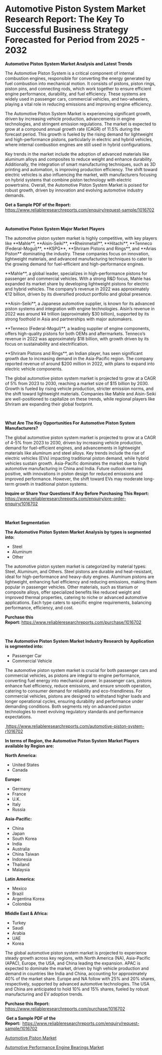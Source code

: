 <p><h1>Automotive Piston System Market Research Report: The Key To Successful Business Strategy Forecasted for Period from 2025 - 2032</h1></p><p><strong>Automotive Piston System Market Analysis and Latest Trends</strong></p>
<p><p>The Automotive Piston System is a critical component of internal combustion engines, responsible for converting the energy generated by fuel combustion into mechanical motion. It consists of pistons, piston rings, piston pins, and connecting rods, which work together to ensure efficient engine performance, durability, and fuel efficiency. These systems are widely used in passenger cars, commercial vehicles, and two-wheelers, playing a vital role in reducing emissions and improving engine efficiency.</p><p>The Automotive Piston System Market is experiencing significant growth, driven by increasing vehicle production, advancements in engine technologies, and stringent emission regulations. The market is expected to grow at a compound annual growth rate (CAGR) of 11.5% during the forecast period. This growth is fueled by the rising demand for lightweight and high-performance pistons, particularly in electric and hybrid vehicles, where internal combustion engines are still used in hybrid configurations.</p><p>Key trends in the market include the adoption of advanced materials like aluminum alloys and composites to reduce weight and enhance durability. Additionally, the integration of smart manufacturing techniques, such as 3D printing and automation, is improving production efficiency. The shift toward electric vehicles is also influencing the market, with manufacturers focusing on hybrid systems that combine piston technology with electric powertrains. Overall, the Automotive Piston System Market is poised for robust growth, driven by innovation and evolving automotive industry demands.</p></p>
<p><strong>Get a Sample PDF of the Report:&nbsp;</strong> <a href="https://www.reliableresearchreports.com/enquiry/request-sample/1016702?utm_campaign=41&utm_medium=2&utm_source=Github&utm_content=ia&utm_term=22012025&utm_id=automotive-piston-system">https://www.reliableresearchreports.com/enquiry/request-sample/1016702</a></p>
<p>&nbsp;</p>
<p><strong>Automotive Piston System Major Market Players</strong></p>
<p><p>The automotive piston system market is highly competitive, with key players like **Mahle**, **Aisin-Seiki**, **Rheinmetall**, **Hitachi**, **Tenneco (Federal-Mogul)**, **KSPG**, **Shriram Pistons and Rings**, and **Arias Piston** dominating the industry. These companies focus on innovation, lightweight materials, and advanced manufacturing techniques to cater to the growing demand for fuel-efficient and high-performance engines.</p><p>**Mahle**, a global leader, specializes in high-performance pistons for passenger and commercial vehicles. With a strong R&D focus, Mahle has expanded its market share by developing lightweight pistons for electric and hybrid vehicles. The company’s revenue in 2022 was approximately €12 billion, driven by its diversified product portfolio and global presence.</p><p>**Aisin-Seiki**, a Japanese automotive supplier, is known for its advanced piston systems and integration with engine technologies. Aisin’s revenue in 2022 was around ¥4 trillion (approximately $30 billion), supported by its strong foothold in Asia and partnerships with major automakers.</p><p>**Tenneco (Federal-Mogul)**, a leading supplier of engine components, offers high-quality pistons for both OEMs and aftermarkets. Tenneco’s revenue in 2022 was approximately $18 billion, with growth driven by its focus on sustainability and electrification.</p><p>**Shriram Pistons and Rings**, an Indian player, has seen significant growth due to increasing demand in the Asia-Pacific region. The company reported revenue of around $200 million in 2022, with plans to expand into electric vehicle components.</p><p>The global automotive piston system market is projected to grow at a CAGR of 5% from 2023 to 2030, reaching a market size of $15 billion by 2030. Growth is fueled by rising vehicle production, stricter emission norms, and the shift toward lightweight materials. Companies like Mahle and Aisin-Seiki are well-positioned to capitalize on these trends, while regional players like Shriram are expanding their global footprint.</p></p>
<p>&nbsp;</p>
<p><strong>What Are The Key Opportunities For Automotive Piston System Manufacturers?</strong></p>
<p><p>The global automotive piston system market is projected to grow at a CAGR of 4-5% from 2023 to 2030, driven by increasing vehicle production, demand for fuel-efficient engines, and advancements in lightweight materials like aluminum and steel alloys. Key trends include the rise of electric vehicles (EVs) impacting traditional piston demand, while hybrid vehicles sustain growth. Asia-Pacific dominates the market due to high automotive manufacturing in China and India. Future outlook remains positive, with innovations in piston design for reduced emissions and improved performance. However, the shift toward EVs may moderate long-term growth in traditional piston systems.</p></p>
<p><strong>Inquire or Share Your Questions If Any Before Purchasing This Report:</strong> <a href="https://www.reliableresearchreports.com/enquiry/pre-order-enquiry/1016702?utm_campaign=41&utm_medium=2&utm_source=Github&utm_content=ia&utm_term=22012025&utm_id=automotive-piston-system">https://www.reliableresearchreports.com/enquiry/pre-order-enquiry/1016702</a></p>
<p>&nbsp;</p>
<p><strong>Market Segmentation</strong></p>
<p><strong>The Automotive Piston System Market Analysis by types is segmented into:</strong></p>
<p><ul><li>Steel</li><li>Aluminum</li><li>Other</li></ul></p>
<p><p>The automotive piston system market is categorized by material types: Steel, Aluminum, and Others. Steel pistons are durable and heat-resistant, ideal for high-performance and heavy-duty engines. Aluminum pistons are lightweight, enhancing fuel efficiency and reducing emissions, making them popular in passenger vehicles. Other materials, such as titanium or composite alloys, offer specialized benefits like reduced weight and improved thermal properties, catering to niche or advanced automotive applications. Each type caters to specific engine requirements, balancing performance, efficiency, and cost.</p></p>
<p><strong>Purchase this Report:&nbsp;</strong><a href="https://www.reliableresearchreports.com/purchase/1016702?utm_campaign=41&utm_medium=2&utm_source=Github&utm_content=ia&utm_term=22012025&utm_id=automotive-piston-system">https://www.reliableresearchreports.com/purchase/1016702</a></p>
<p>&nbsp;</p>
<p><strong>The Automotive Piston System Market Industry Research by Application is segmented into:</strong></p>
<p><ul><li>Passenger Car</li><li>Commercial Vehicle</li></ul></p>
<p><p>The automotive piston system market is crucial for both passenger cars and commercial vehicles, as pistons are integral to engine performance, converting fuel energy into mechanical power. In passenger cars, pistons enhance fuel efficiency, reduce emissions, and ensure smooth operation, catering to consumer demand for reliability and eco-friendliness. For commercial vehicles, pistons are designed to withstand higher loads and longer operational cycles, ensuring durability and performance under demanding conditions. Both segments rely on advanced piston technologies to meet evolving regulatory standards and performance expectations.</p></p>
<p><a href="https://www.reliableresearchreports.com/automotive-piston-system-r1016702?utm_campaign=41&utm_medium=2&utm_source=Github&utm_content=ia&utm_term=22012025&utm_id=automotive-piston-system">&nbsp;https://www.reliableresearchreports.com/automotive-piston-system-r1016702</a></p>
<p><strong>In terms of Region, the Automotive Piston System Market Players available by Region are:</strong></p>
<p>
    <p> <strong> North America: </strong>
        <ul>
            <li>United States</li>
            <li>Canada</li>
        </ul>
        </p> 
    <p> <strong> Europe: </strong>
        <ul>
            <li>Germany</li>
            <li>France</li>
            <li>U.K.</li>
            <li>Italy</li>
            <li>Russia</li>
        </ul>
        </p> 
    <p> <strong> Asia-Pacific: </strong>
        <ul>
            <li>China</li>
            <li>Japan</li>
            <li>South Korea</li>
            <li>India</li>
            <li>Australia</li>
            <li>China Taiwan</li>
            <li>Indonesia</li>
            <li>Thailand</li>
            <li>Malaysia</li>
        </ul>
        </p> 
    <p> <strong> Latin America: </strong>
        <ul>
            <li>Mexico</li>
            <li>Brazil</li>
            <li>Argentina Korea</li>
            <li>Colombia</li>
        </ul>
        </p> 
    <p> <strong> Middle East & Africa: </strong>
        <ul>
            <li>Turkey</li>
            <li>Saudi</li>
            <li>Arabia</li>
            <li>UAE</li>
            <li>Korea</li>
        </ul>
    </p>
    </p>
<p><p>The global automotive piston system market is projected to experience steady growth across key regions, with North America (NA), Asia-Pacific (APAC), Europe, the USA, and China leading the expansion. APAC is expected to dominate the market, driven by high vehicle production and demand in countries like India and China, accounting for approximately 40% of the market share. Europe and NA follow with 25% and 20% shares, respectively, supported by advanced automotive technologies. The USA and China are anticipated to hold 10% and 15% shares, fueled by robust manufacturing and EV adoption trends.</p></p>
<p><strong>Purchase this Report: </strong><a href="https://www.reliableresearchreports.com/purchase/1016702?utm_campaign=41&utm_medium=2&utm_source=Github&utm_content=ia&utm_term=22012025&utm_id=automotive-piston-system">https://www.reliableresearchreports.com/purchase/1016702</a></p>
<p>&nbsp;<strong>Get a Sample PDF of the Report:&nbsp;&nbsp;</strong><a href="https://www.reliableresearchreports.com/enquiry/request-sample/1016702?utm_campaign=41&utm_medium=2&utm_source=Github&utm_content=ia&utm_term=22012025&utm_id=automotive-piston-system">https://www.reliableresearchreports.com/enquiry/request-sample/1016702</a></p>
<p><strong></strong></p>
<p><p><a href="https://github.com/nicoletavirag/Market-Research-Report-List-5/blob/main/automotive-piston-market.md?utm_campaign=41&utm_medium=2&utm_source=Github&utm_content=ia&utm_term=22012025&utm_id=automotive-piston-system">Automotive Piston Market</a></p><p><a href="https://github.com/musickyung75/Market-Research-Report-List-1/blob/main/automotive-performance-engine-bearings-market.md?utm_campaign=41&utm_medium=2&utm_source=Github&utm_content=ia&utm_term=22012025&utm_id=automotive-piston-system">Automotive Performance Engine Bearings Market</a></p></p>